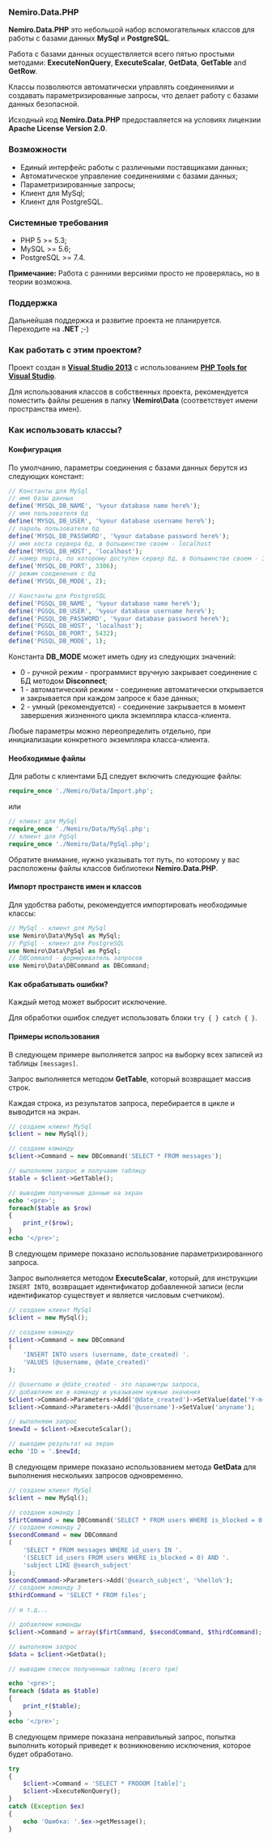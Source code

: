 ﻿### Nemiro.Data.PHP

**Nemiro.Data.PHP** это небольшой набор вспомогательных классов для работы с базами данных **MySql** и **PostgreSQL**.

Работа с базами данных осуществляется всего пятью простыми методами: **ExecuteNonQuery**, **ExecuteScalar**, **GetData**, **GetTable** and **GetRow**.

Классы позволяются автоматически управлять соединениями и создавать параметризированные запросы, что делает работу с базами данных безопасной.

Исходный код **Nemiro.Data.PHP** предоставляется на условиях лицензии **Apache License Version 2.0**.

### Возможности

* Единый интерфейс работы с различными поставщиками данных;
* Автоматическое управление соединениями с базами данных;
* Параметризированные запросы;
* Клиент для MySql;
* Клиент для PostgreSQL.

### Системные требования

* PHP 5 >= 5.3;
* MySQL >= 5.6;
* PostgreSQL >= 7.4.

**Примечание:** Работа с ранними версиями просто не проверялась, но в теории возможна.

### Поддержка

Дальнейшая поддержка и развитие проекта не планируется. Переходите на **.NET** ;-)

### Как работать с этим проектом?

Проект создан в **[Visual Studio 2013](https://www.visualstudio.com/)** с использованием **[PHP Tools for Visual Studio](https://visualstudiogallery.msdn.microsoft.com/6eb51f05-ef01-4513-ac83-4c5f50c95fb5)**.

Для использования классов в собственных проекта,
рекомендуется поместить файлы решения в папку **\Nemiro\Data** 
(соответствует имени пространства имен).

### Как использовать классы?

#### Конфигурация

По умолчанию, параметры соединения с базами данных берутся из следующих констант:

```PHP
// Константы для MySql
// имя базы данных
define('MYSQL_DB_NAME', '%your database name here%');
// имя пользователя бд
define('MYSQL_DB_USER', '%your database username here%');
// пароль пользователя бд
define('MYSQL_DB_PASSWORD', '%your database password here%');
// имя хоста сервера бд, в большинстве своем - localhost
define('MYSQL_DB_HOST', 'localhost');
// номер порта, по которому доступен сервер бд, в большинстве своем - 3306
define('MYSQL_DB_PORT', 3306);
// режим соединения с бд
define('MYSQL_DB_MODE', 2);

// Константы для PostgreSQL
define('PGSQL_DB_NAME', '%your database name here%');
define('PGSQL_DB_USER', '%your database username here%');
define('PGSQL_DB_PASSWORD', '%your database password here%');
define('PGSQL_DB_HOST', 'localhost');
define('PGSQL_DB_PORT', 5432);
define('PGSQL_DB_MODE', 1);
```

Константа **DB_MODE** может иметь одну из следующих значений:

* 0 - ручной режим - программист вручную закрывает соединение с БД методом **Disconnect**;
* 1 - автоматический режим - соединение автоматически открывается и закрывается при каждом запросе к базе данных;
* 2 - умный (рекомендуется) - соединение закрывается в момент завершения жизненного цикла экземпляра класса-клиента.

Любые параметры можно переопределить отдельно, при инициализации конкретного экземпляра класса-клиента.

#### Необходимые файлы

Для работы с клиентами БД следует включить следующие файлы:

```PHP
require_once './Nemiro/Data/Import.php';
```

или

```PHP
// клиент для MySql
require_once './Nemiro/Data/MySql.php';
// клиент для PgSql
require_once './Nemiro/Data/PgSql.php';
```

Обратите внимание, нужно указывать тот путь, по которому у вас расположены файлы классов библиотеки **Nemiro.Data.PHP**.

#### Импорт пространств имен и классов

Для удобства работы, рекомендуется импортировать необходимые классы:

```PHP
// MySql - клиент для MySql
use Nemiro\Data\MySql as MySql;
// PgSql - клиент для PostgreSQL
use Nemiro\Data\PgSql as PgSql;
// DBCommand - формирователь запросов
use Nemiro\Data\DBCommand as DBCommand;
```

#### Как обрабатывать ошибки?

Каждый метод может выбросит исключение.

Для обработки ошибок следует использовать блоки `try { } catch { }`.


#### Примеры использования

В следующем примере выполняется запрос на выборку всех записей из таблицы `[messages]`.

Запрос выполняется методом **GetTable**, который возвращает массив строк.

Каждая строка, из результатов запроса, перебирается в цикле и выводится на экран.

```PHP
// создаем клиент MySql
$client = new MySql();

// создаем команду
$client->Command = new DBCommand('SELECT * FROM messages');

// выполняем запрос и получаем таблицу
$table = $client->GetTable();

// выводим полученные данные на экран
echo '<pre>';
foreach($table as $row)
{
	print_r($row);
}
echo '</pre>';
```

В следующем примере показано использование параметризированного запроса.

Запрос выполняется методом **ExecuteScalar**, который, 
для инструкции `INSERT INTO`, возвращает идентификатор добавленной записи 
(если идентификатор существует и является числовым счетчиком).

```PHP
// создаем клиент MySql
$client = new MySql();

// создаем команду
$client->Command = new DBCommand
(
	'INSERT INTO users (username, date_created) '.
	'VALUES (@username, @date_created)'
);

// @username и @date_created - это параметры запроса, 
// добавляем их в команду и указываем нужные значения
$client->Command->Parameters->Add('@date_created')->SetValue(date('Y-m-d H-i-s'));
$client->Command->Parameters->Add('@username')->SetValue('anyname');

// выполняем запрос
$newId = $client->ExecuteScalar();

// выводим результат на экран
echo 'ID = '.$newId;
```

В следующем примере показано использованием метода **GetData** 
для выполнения нескольких запросов одновременно.

```PHP
// создаем клиент MySql
$client = new MySql();

// создаем команду 1
$firtCommand = new DBCommand('SELECT * FROM users WHERE is_blocked = 0');
// создаем команду 2
$secondCommand = new DBCommand
(
	'SELECT * FROM messages WHERE id_users IN '.
	'(SELECT id_users FROM users WHERE is_blocked = 0) AND '.
	'subject LIKE @search_subject'
);
$secondCommand->Parameters->Add('@search_subject', '%hello%');
// создаем команду 3
$thirdCommand = 'SELECT * FROM files';

// и т.д...

// добавляем команды
$client->Command = array($firtCommand, $secondCommand, $thirdCommand);

// выполняем запрос
$data = $client->GetData();

// выводим список полученных таблиц (всего три)

echo '<pre>';
foreach ($data as $table)
{
	print_r($table);
}
echo '</pre>';
```

В следующем примере показана неправильный запрос, попытка выполнить который приведет к возникновению исключения, которое будет обработано.

```PHP
try
{
	$client->Command = 'SELECT * FROOOM [table]';
	$client->ExecuteNonQuery();
} 
catch (Exception $ex)
{
	echo 'Ошибка: '.$ex->getMessage();
}
```